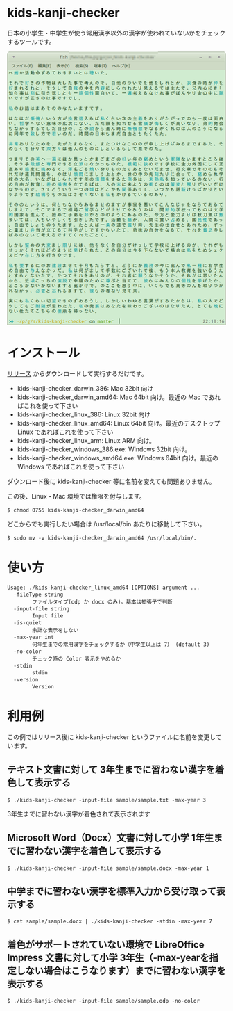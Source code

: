 # kids-kanji-checker
日本の小学生・中学生が使う常用漢字以外の漢字が使われていないかをチェックするツールです。

![イメージ](https://raw.githubusercontent.com/gramin-programming/kidskanjichecker/master/kids-kanji-checker-image.png)

# インストール

[リリース](https://github.com/gramin-programming/kidskanjichecker/releases) からダウンロードして実行するだけです。

- kids-kanji-checker_darwin_386: Mac 32bit 向け
- kids-kanji-checker_darwin_amd64: Mac 64bit 向け。最近の Mac であればこれを使って下さい
- kids-kanji-checker_linux_386: Linux 32bit 向け
- kids-kanji-checker_linux_amd64: Linux 64bit 向け。最近のデスクトップ Linux であればこれを使って下さい
- kids-kanji-checker_linux_arm: Linux ARM 向け。
- kids-kanji-checker_windows_386.exe: Windows 32bit 向け。
- kids-kanji-checker_windows_amd64.exe: Windows 64bit 向け。最近の Windows であればこれを使って下さい

ダウンロード後に kids-kanji-checker 等に名前を変えても問題ありません。

この後、Linux・Mac 環境では権限を付与します。
```
$ chmod 0755 kids-kanji-checker_darwin_amd64
```
どこからでも実行したい場合は /usr/local/bin あたりに移動して下さい。

```
$ sudo mv -v kids-kanji-checker_darwin_amd64 /usr/local/bin/.
```

# 使い方
```
Usage: ./kids-kanji-checker_linux_amd64 [OPTIONS] argument ...
  -fileType string
        ファイルタイプ(odp か docx のみ)。基本は拡張子で判断
  -input-file string
        Input file
  -is-quiet
        余計な表示をしない
  -max-year int
        何年生までの常用漢字をチェックするか（中学生以上は 7） (default 3)
  -no-color
        チェック時の Color 表示をやめるか
  -stdin
        stdin
  -version
        Version
```

# 利用例
この例ではリリース後に kids-kanji-checker というファイルに名前を変更しています。

## テキスト文書に対して 3年生までに習わない漢字を着色して表示する

```
$ ./kids-kanji-checker -input-file sample/sample.txt -max-year 3
```

3年生までに習わない漢字が着色されて表示されます

## Microsoft Word（Docx）文書に対して小学 1年生までに習わない漢字を着色して表示する
```
$ ./kids-kanji-checker -input-file sample/sample.docx -max-year 1
```

## 中学までに習わない漢字を標準入力から受け取って表示する
```
$ cat sample/sample.docx | ./kids-kanji-checker -stdin -max-year 7
```

## 着色がサポートされていない環境で LibreOffice Impress 文書に対して小学 3年生（-max-yearを指定しない場合はこうなります）までに習わない漢字を表示する
```
$ ./kids-kanji-checker -input-file sample/sample.odp -no-color
```
